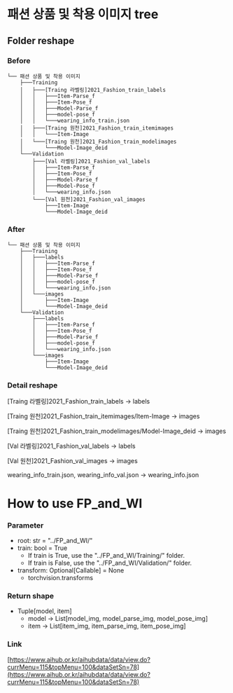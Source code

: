 # 패션 상품 및 착용 이미지 tree

## Folder reshape

### Before

```
└── 패션 상품 및 착용 이미지
    ├───Training
    │   ├───[Traing 라벨링]2021_Fashion_train_labels
    │   │   ├───Item-Parse_f
    │   │   ├───Item-Pose_f
    │   │   ├───Model-Parse_f
    │   │   ├───model-pose_f
    │   │   └───wearing_info_train.json
    │   ├───[Traing 원천]2021_Fashion_train_itemimages
    │   │   └───Item-Image 
    │   └───[Traing 원천]2021_Fashion_train_modelimages
    │       └───Model-Image_deid
    └───Validation
        ├───[Val 라벨링]2021_Fashion_val_labels
        │   ├───Item-Parse_f
        │   ├───Item-Pose_f
        │   ├───Model-Parse_f
        │   ├───Model-Pose_f
        │   └───wearing_info.json
        └───[Val 원천]2021_Fashion_val_images
            ├───Item-Image
            └───Model-Image_deid
```

### After

```
└── 패션 상품 및 착용 이미지
    ├───Training
    │   ├───labels
    │   │   ├───Item-Parse_f
    │   │   ├───Item-Pose_f
    │   │   ├───Model-Parse_f
    │   │   ├───model-pose_f
    │   │   └───wearing_info.json
    │   └───images
    │       ├───Item-Image 
    │       └───Model-Image_deid
    └───Validation
        ├───labels
        │   ├───Item-Parse_f
        │   ├───Item-Pose_f
        │   ├───Model-Parse_f
        │   ├───model-pose_f
        │   └───wearing_info.json
        └───images
            ├───Item-Image
            └───Model-Image_deid
```

### Detail reshape

[Traing 라벨링]2021_Fashion_train_labels -> labels

[Traing 원천]2021_Fashion_train_itemimages/Item-Image -> images

[Traing 원천]2021_Fashion_train_modelimages/Model-Image_deid -> images

[Val 라벨링]2021_Fashion_val_labels -> labels

[Val 원천]2021_Fashion_val_images -> images

wearing_info_train.json, wearing_info_val.json -> wearing_info.json

# How to use FP_and_WI

### Parameter

* root: str = "../FP_and_WI/"
* train: bool = True
    * If train is True, use the "../FP_and_WI/Training/" folder.
    * If train is False, use the "../FP_and_WI/Validation/" folder.
* transform: Optional[Callable] = None
    * torchvision.transforms

### Return shape

* Tuple[model, item]
    * model -> List[model_img, model_parse_img, model_pose_img]
    * item -> List[item_img, item_parse_img, item_pose_img]

### Link

[https://www.aihub.or.kr/aihubdata/data/view.do?currMenu=115&topMenu=100&dataSetSn=78](https://www.aihub.or.kr/aihubdata/data/view.do?currMenu=115&topMenu=100&dataSetSn=78)
